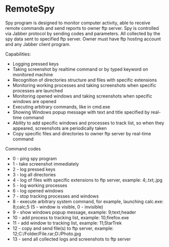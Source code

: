 # RemoteSpy

Spy program is designed to monitor computer activity, able to receive remote commands and send reports to owner ftp server.
Spy is controlled via Jabber protocol by sending codes and parameters. All collected by the spy data sent to specified
ftp server. Owner must have ftp hosting account and any Jabber client program.

Capabilities:
- Logging pressed keys
- Taking screenshot by realtime command or by typed keyword on monitored machine
- Recognition of directories structure and files with specific extensions
- Monitoring working processes and taking screenshots when specific processes are launched
- Monitoring opened windows and taking screenshots when specific windows are opened
- Executing arbitrary commands, like in cmd.exe
- Showing Windows popup message with text and title specified by real-time command
- Ability to add specific windows and processes to track list, so when they appeared, screenshots are periodically taken
- Copy specific files and directories to owner ftp server by real-time command

Command codes
- 0 - ping spy program
- 1 - take screenshot immediately
- 2 - log pressed keys
- 3 - log all directories
- 4 - log of files with specific extensions to ftp server, example: 4;.txt;.jpg
- 5 - log working processes
- 6 - log opened windows
- 7 - stop tracking processes and windows
- 8 - execute arbitrary system command, for example, launching calc.exe: 8;calc;5 (5 - window is visible, 0 - invisible)
- 9 - show windows popup message, example: 9;text;header
- 10 - add process to tracking list, example: 10;firefox.exe
- 11 - add window to tracking list, example: 11;StarTrek
- 12 - copy and send file(s) to ftp server, example: 12;C:/Folder/File.rar;D:/Photo.jpg
- 13 - send all collected logs and screenshots to ftp server
